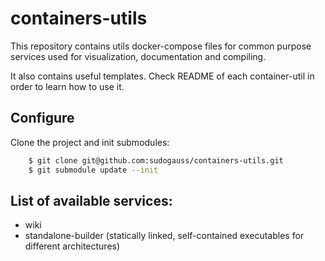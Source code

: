 # containers-utils

This repository contains utils docker-compose files for common purpose services used for visualization, documentation and compiling.

It also contains useful templates. Check README of each container-util in order to learn how to use it.

## Configure

Clone the project and init submodules:

```bash
    $ git clone git@github.com:sudogauss/containers-utils.git
    $ git submodule update --init
```

## List of available services:

- wiki
- standalone-builder (statically linked, self-contained executables for different architectures)